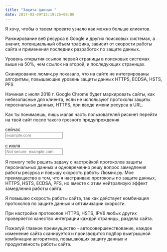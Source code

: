 ```yaml
---
title: "Защита данных "
date: 2017-03-09T13:19:25+08:00
---
```




Я хочу, чтобы о твоем проекте узнало как можно больше клиентов.

Ранжирование веб ресурса в Google и других поисковых системах, а значит, потенциальный объем трафика, зависит от скорости работы сайта и применения последних разработок по защите данных.

Уровень открытия ссылок первой страницы в поисковых системах выше на 50%, чем ссылок на второй, и последующих страницах. 

Сканирование люмик.ру показало, что на сайте не интегрированы алгоритмы, повышающие уровень защиты данных  HTTPS, ECDSA, HSTS, PFS

Начиная с июля 2018 г. Google Chrome будет маркировать сайты, как небезопасные для клиента, если не используют протоколы защиты пероснальных данных, HTTPS, при вводе имени ресурса в URL.

Как ты понимаешь, лишь малая часть пользователей рискнет перейти на твой сайт после такого грозного  предупреждения.

<div class="row data-protect first">
	<div class="col-2">сейчас</div>
<div class="col-6">
<form>
<div class="input-group mb-3">
<div class="input-group-prepend">
    <span class="input-group-text" id="basic-addon1"><i class="fa fa-lock" aria-hidden="true"></i>
</span>
</div>
<input type="text" class="form-control" placeholder="example.com" aria-label="Username" aria-describedby="basic-addon1">
</div>
</form>	
</div>
</div> 

<div class="row data-protect second">
	<div class="col-2">с июля</div>
<div class="col-6">
<form>
<div class="input-group mb-3">
<div class="input-group-prepend">
    <span class="input-group-text" id="basic-addon1"><i class="fa fa-ban" aria-hidden="true"></i></span>
</div>
<input type="text" class="form-control" placeholder="Not secure  example.com" aria-label="Username" aria-describedby="basic-addon1">
</div>
</form>	
</div>
</div> 


Я помогу тебе решить задачу с настройкой протоколов защиты персональных данных и одновременно решу вопрос замедления работы ресурса и повышу скорость работы Люмик.ру. Мое преимущество в том, что я настраиваю протоколы по защите данных, HTTPS, HSTS, ECDSA, PFS, но вместе с этим нейтрализую эффект замедления работы сайта. 
 
Я повышаю скорость работы сайта, так как действует комбинация протоколов по защите данных и оптимизации скорости. 

При настройке протоколов HTTPS, HSTS,  IPV6 любых других проверяется качество интеграции каждой страницы, раздела сайта. 
 
Пожалуй главное преимущество - автосовершенствование,  каждое изменение сайта сканируется и производится подбор выигрышной комбинации алгоритмов, повышающих защиту данных и продуктивность работы сайта.